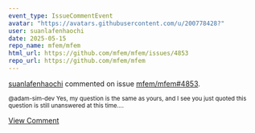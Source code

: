 ```yaml
---
event_type: IssueCommentEvent
avatar: "https://avatars.githubusercontent.com/u/200778428?"
user: suanlafenhaochi
date: 2025-05-15
repo_name: mfem/mfem
html_url: https://github.com/mfem/mfem/issues/4853
repo_url: https://github.com/mfem/mfem
---
```


<a href='https://github.com/suanlafenhaochi' target='_blank'>suanlafenhaochi</a> commented on issue <a href='https://github.com/mfem/mfem/issues/4853' target='_blank'>mfem/mfem#4853</a>.

<small>@adam-sim-dev Yes, my question is the same as yours, and I see you just quoted this question is still unanswered at this time....</small>

<a href='https://github.com/mfem/mfem/issues/4853' target='_blank'>View Comment</a>